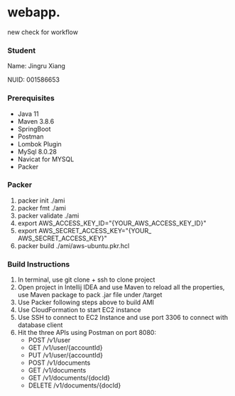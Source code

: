 # webapp.

new check for workflow

### Student
Name: Jingru Xiang 

NUID: 001586653

### Prerequisites
* Java 11
* Maven 3.8.6
* SpringBoot
* Postman
* Lombok Plugin
* MySql 8.0.28
* Navicat for MYSQL
* Packer

### Packer
1. packer init ./ami
2. packer fmt ./ami
3. packer validate ./ami
4. export AWS_ACCESS_KEY_ID="{YOUR_AWS_ACCESS_KEY_ID}"
5. export AWS_SECRET_ACCESS_KEY="{YOUR_ AWS_SECRET_ACCESS_KEY}"
6. packer build ./ami/aws-ubuntu.pkr.hcl

### Build Instructions
1. In terminal, use git clone + ssh to clone project
2. Open project in Intellij IDEA and use Maven to reload all the properties, use Maven package to pack .jar file under /target
3. Use Packer following steps above to build AMI
4. Use CloudFormation to start EC2 instance
5. Use SSH to connect to EC2 Instance and use port 3306 to connect with database client
6. Hit the three APIs using Postman on port 8080:
   * POST /v1/user 
   * GET /v1/user/{accountId}
   * PUT /v1/user/{accountId}
   * POST /v1/documents
   * GET /v1/documents
   * GET /v1/documents/{docId}
   * DELETE /v1/documents/{docId}
   

